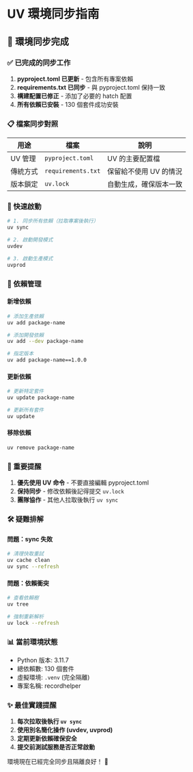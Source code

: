 # UV 環境同步指南

## 🔄 環境同步完成

### ✅ 已完成的同步工作

1. **pyproject.toml 已更新** - 包含所有專案依賴
2. **requirements.txt 已同步** - 與 pyproject.toml 保持一致
3. **構建配置已修正** - 添加了必要的 hatch 配置
4. **所有依賴已安裝** - 130 個套件成功安裝

### 📋 檔案同步對照

| 用途 | 檔案 | 說明 |
|------|------|------|
| UV 管理 | `pyproject.toml` | UV 的主要配置檔 |
| 傳統方式 | `requirements.txt` | 保留給不使用 UV 的情況 |
| 版本鎖定 | `uv.lock` | 自動生成，確保版本一致 |

### 🚀 快速啟動

```bash
# 1. 同步所有依賴（拉取專案後執行）
uv sync

# 2. 啟動開發模式
uvdev

# 3. 啟動生產模式
uvprod
```

### 🔧 依賴管理

#### 新增依賴
```bash
# 添加生產依賴
uv add package-name

# 添加開發依賴
uv add --dev package-name

# 指定版本
uv add package-name==1.0.0
```

#### 更新依賴
```bash
# 更新特定套件
uv update package-name

# 更新所有套件
uv update
```

#### 移除依賴
```bash
uv remove package-name
```

### 📝 重要提醒

1. **優先使用 UV 命令** - 不要直接編輯 pyproject.toml
2. **保持同步** - 修改依賴後記得提交 `uv.lock`
3. **團隊協作** - 其他人拉取後執行 `uv sync`

### 🛠️ 疑難排解

#### 問題：sync 失敗
```bash
# 清理快取重試
uv cache clean
uv sync --refresh
```

#### 問題：依賴衝突
```bash
# 查看依賴樹
uv tree

# 強制重新解析
uv lock --refresh
```

### 📊 當前環境狀態

- Python 版本: 3.11.7
- 總依賴數: 130 個套件
- 虛擬環境: `.venv` (完全隔離)
- 專案名稱: recordhelper

### ✨ 最佳實踐提醒

1. **每次拉取後執行 `uv sync`**
2. **使用別名簡化操作 (uvdev, uvprod)**
3. **定期更新依賴確保安全**
4. **提交前測試服務是否正常啟動**

環境現在已經完全同步且隔離良好！ 🎉